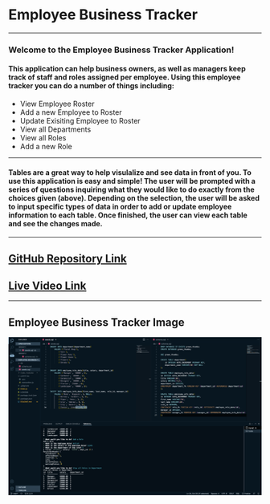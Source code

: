 # Employee Business Tracker
----

### Welcome to the Employee Business Tracker Application!

#### This application can help business owners, as well as managers keep track  of staff and roles assigned per employee. Using this employee tracker you can do a number of things including:

* View Employee Roster
* Add a new Employee to Roster
* Update Exisiting Employee to Roster
* View all Departments
* View all Roles
* Add a new Role 
-----
#### Tables are a great way to help visulalize and see data in front of you. To use this application is easy and simple! The user will be prompted with a series of questions inquiring what they would like to do exactly from the choices given (above). Depending on the selection, the user will be asked to input specific types of data in order to add or update employee information to each table. Once finished, the user can view each table and see the changes made.
----
## [GitHub Repository Link](https://github.com/jadehuynh/employee-business-tracker)
## [Live Video Link](https://youtu.be/j5tvZv7GkXg)
----
## Employee Business Tracker Image

![](./assets/images/readme.png)
